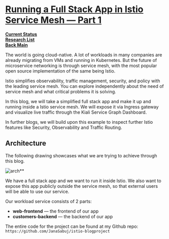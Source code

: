 # **[Running a Full Stack App in Istio Service Mesh — Part 1](https://medium.com/@SabujJanaCodes/running-a-full-stack-app-in-istio-service-mesh-part-1-87b828f4d1cc)**

**[Current Status](../../../development/status/weekly/current_status.md)**\
**[Research List](../../../research/research_list.md)**\
**[Back Main](../../../README.md)**

The world is going cloud-native. A lot of workloads in many companies are already migrating from VMs and running in Kubernetes. But the future of microservice networking is through service mesh, with the most popular open source implementation of the same being Istio.

Istio simplifies observability, traffic management, security, and policy with the leading service mesh. You can explore independently about the need of service mesh and what critical problems it is solving.

In this blog, we will take a simplified full stack app and make it up and running inside a Istio service mesh. We will expose it via Ingress gateway and visualize live traffic through the Kiali Service Graph Dashboard.

In further blogs, we will build upon this example to inspect further Istio features like Security, Observability and Traffic Routing.

## Architecture

The following drawing showcases what we are trying to achieve through this blog.

![arch](https://miro.medium.com/v2/resize:fit:720/format:webp/1*JhBo-pfV4xHdyMkmGS9KBw.png)**

We have a full stack app and we want to run it inside Istio. We also want to expose this app publicly outside the service mesh, so that external users will be able to use our service.

Our workload service consists of 2 parts:

- **web-frontend** — the frontend of our app
- **customers-backend** — the backend of our app

The entire code for the project can be found at my Github repo: ```https://github.com/JanaSabuj/istio-blogproject```
